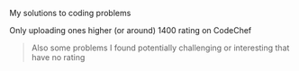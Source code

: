 My solutions to coding problems

Only uploading ones higher (or around) 1400 rating on CodeChef

> Also some problems I found potentially challenging or interesting that have no rating
